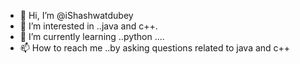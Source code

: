 - 👋 Hi, I’m @iShashwatdubey
- 👀 I’m interested in ..java and c++.
- 🌱 I’m currently learning ..python ....
- 📫 How to reach me ..by asking questions related to java and c++

<!---
iShashwatdubey/iShashwatdubey is a ✨ special ✨ repository because its `README.md` (this file) appears on your GitHub profile.
You can click the Preview link to take a look at your changes.
--->
